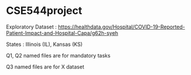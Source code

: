 # CSE544project

Exploratory Dataset : https://healthdata.gov/Hospital/COVID-19-Reported-Patient-Impact-and-Hospital-Capa/g62h-syeh

States : Illinois (IL), Kansas (KS)

Q1, Q2 named files are for mandatory tasks

Q3 named files are for X dataset
